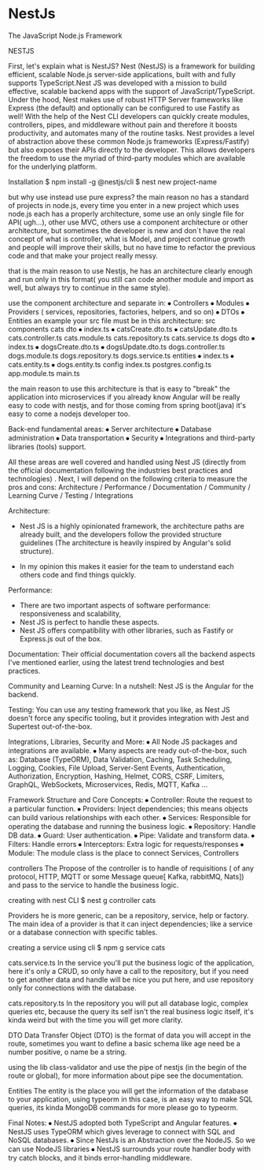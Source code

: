 # NestJs
The JavaScript Node.js Framework

NESTJS

First, let's explain what is NestJS?
Nest (NestJS) is a framework for building efficient, scalable Node.js server-side applications, built with and fully supports TypeScript.Nest JS was developed with a mission to build effective, scalable backend apps with the support of JavaScript/TypeScript.
Under the hood, Nest makes use of robust HTTP Server frameworks like Express (the default) and optionally can be configured to use Fastify as well!
With the help of the Nest CLI developers can quickly create modules, controllers, pipes, and middleware without pain and therefore it boosts productivity, and automates many of the routine tasks.
Nest provides a level of abstraction above these common Node.js frameworks (Express/Fastify) but also exposes their APIs directly to the developer. This allows developers the freedom to use the myriad of third-party modules which are available for the underlying platform.

Installation
$ npm install -g @nestjs/cli
$ nest new project-name

but why use instead use pure express?
the main reason no has a standard of projects in node.js, every time you enter in a new project which uses node.js each has a properly architecture, some use an only single file for API( ugh...), other use MVC, others use a component architecture or other architecture, but sometimes the developer is new and don`t have the real concept of what is controller, what is Model, and project continue growth and people will improve their skills, but no have time to refactor the previous code and that make your project really messy.

that is the main reason to use Nestjs, he has an architecture clearly enough and run only in this format( you still can code another module and import as well, but always try to continue in the same style).

use the component architecture and separate in:
⦁	Controllers
⦁	Modules
⦁	Providers ( services, repositories, factories, helpers, and so on)
⦁	DTOs
⦁	Entities
an example your src file must be in this architecture:
src
  components
     cats
       dto
⦁	         index.ts
⦁	         catsCreate.dto.ts
⦁	         catsUpdate.dto.ts
       cats.controller.ts
       cats.module.ts
       cats.repository.ts
       cats.service.ts
     dogs
       dto
⦁	         index.ts
⦁	         dogsCreate.dto.ts
⦁	         dogsUpdate.dto.ts
       dogs.controller.ts
       dogs.module.ts
       dogs.repository.ts
       dogs.service.ts
  entities
⦁	    index.ts
⦁	    cats.entity.ts
⦁	    dogs.entity.ts
  config
    index.ts
    postgres.config.ts
  app.module.ts
  main.ts

the main reason to use this architecture is that is easy to "break" the application into microservices
if you already know Angular will be really easy to code with nestjs, and for those coming from spring boot(java) it's easy to come a nodejs developer too.

Back-end fundamental areas:
⦁	Server architecture
⦁	Database administration
⦁	Data transportation
⦁	Security
⦁	Integrations and third-party libraries (tools) support.

All these areas are well covered and handled using Nest JS (directly from the official documentation following the industries best practices and technologies) .
Next, I will depend on the following criteria to measure the pros and cons:
Architecture / Performance / Documentation / Community / Learning Curve / Testing / Integrations

Architecture:
- Nest JS is a highly opinionated framework, the architecture paths are already built, and the developers follow the provided structure guidelines (The architecture is heavily inspired by Angular's solid structure).

- In my opinion this makes it easier for the team to understand each others code and find things quickly.

Performance:
- There are two important aspects of software performance: responsiveness and scalability,
 - Nest JS is perfect to handle these aspects.
- Nest JS offers compatibility with other libraries, such as Fastify or Express.js out of the box.

Documentation:
Their official documentation covers all the backend aspects I've mentioned earlier, using the latest trend technologies and best practices.

Community and Learning Curve:
In a nutshell: Nest JS is the Angular for the backend.

Testing:
You can use any testing framework that you like, as Nest JS doesn't force any specific tooling, but it provides integration with Jest and Supertest out-of-the-box.

Integrations, Libraries, Security and More:
⦁	All Node JS packages and integrations are available.
⦁	Many aspects are ready out-of-the-box, such as: Database (TypeORM), Data Validation, Caching, Task Scheduling, Logging, Cookies, File Upload, Server-Sent Events, Authentication, Authorization, Encryption, Hashing, Helmet, CORS, CSRF, Limiters, GraphQL, WebSockets, Microservices, Redis, MQTT, Kafka ...

Framework Structure and Core Concepts:
⦁	Controller: Route the request to a particular function.
⦁	Providers: Inject dependencies; this means objects can build various relationships with each other.
⦁	Services: Responsible for operating the database and running the business logic.
⦁	Repository: Handle DB data.
⦁	Guard: User authentication.
⦁	Pipe: Validate and transform data.
⦁	Filters: Handle errors
⦁	Interceptors: Extra logic for requests/responses
⦁	Module: The module class is the place to connect Services, Controllers

controllers
The Propose of the controller is to handle of requisitions ( of any protocol, HTTP, MQTT or some Message queue[ Kafka, rabbitMQ, Nats]) and pass to the service to handle the business logic.

creating with nest CLI
$ nest g controller cats

Providers
he is more generic, can be a repository, service, help or factory. The main idea of a provider is that it can inject dependencies; like a service or a database connection with specific tables.

creating a service using cli
$ npm g service cats

cats.service.ts
In the service you'll put the business logic of the application, here it's only a CRUD, so only have a call to the repository, but if you need to get another data and handle will be nice you put here, and use repository only for connections with the database.

cats.repository.ts
In the repository you will put all database logic, complex queries etc, because the query its self isn't the real business logic itself, it's kinda weird but with the time you will get more clarity.

DTO
Data Transfer Object (DTO) is the format of data you will accept in the route, sometimes you want to define a basic schema like age need be a number positive, o name be a string.

using the lib class-validator and use the pipe of nestjs (in the begin of the route or global), for more information about pipe see the documentation.

Entities
The entity is the place you will get the information of the database to your application, using typeorm in this case, is an easy way to make SQL queries, its kinda MongoDB commands for more please go to typeorm.

 Final Notes:
⦁	NestJS adopted both TypeScript and Angular features.
⦁	NestJS uses TypeORM which gives leverage to connect with SQL and NoSQL databases.
⦁	Since NestJs is an Abstraction over the NodeJS. So we can use NodeJS libraries
⦁	NestJS surrounds your route handler body with try catch blocks, and it binds error-handling middleware.


